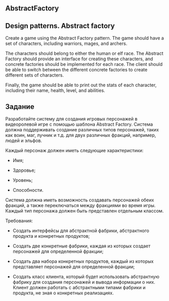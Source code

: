 ## AbstractFactory
## Design patterns. Abstract factory
Create a game using the Abstract Factory pattern. The game should have a set of characters, including warriors, mages, and archers. 

The characters should belong to either the human or elf race. The Abstract Factory should provide an interface for creating these characters, and concrete factories should be implemented for each race. The client should be able to switch between the different concrete factories to create different sets of characters. 

Finally, the game should be able to print out the stats of each character, including their name, health, level, and abilities.

## Задание

Разработайте систему для создания игровых персонажей в видеоролевой игре с помощью шаблона Abstract Factory. Система должна поддерживать создание различных типов персонажей, таких как воин, маг, лучник и т.д. для двух различных фракций, например, людей и эльфов.

Каждый персонаж должен иметь следующие характеристики:

- Имя;

- Здоровье;

- Уровень;

- Способности.

Система должна иметь возможность создавать персонажей обеих фракций, а также переключаться между фракциями во время игры. Каждый тип персонажа должен быть представлен отдельным классом.

Требования:

- Создать интерфейсы для абстрактной фабрики, абстрактного продукта и конкретных продуктов;

- Создать две конкретные фабрики, каждая из которых создает персонажей для определенной фракции;

- Создать два набора конкретных продуктов, каждый из которых представляет персонажей для определенной фракции;

- Создать класс клиента, который будет использовать абстрактную фабрику для создания персонажей и вывода информации о них. Клиент должен работать с абстрактными типами фабрики и продукта, не зная о конкретных реализациях.
